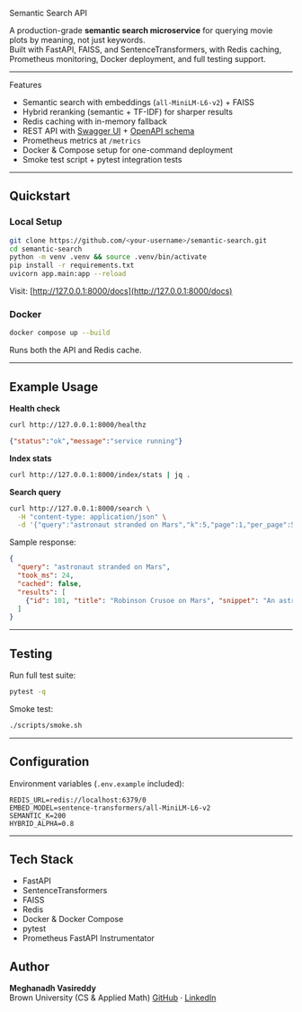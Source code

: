 Semantic Search API

A production-grade **semantic search microservice** for querying movie plots by meaning, not just keywords.  
Built with FastAPI, FAISS, and SentenceTransformers, with Redis caching, Prometheus monitoring, Docker deployment, and full testing support.

---

Features
- Semantic search with embeddings (`all-MiniLM-L6-v2`) + FAISS
- Hybrid reranking (semantic + TF-IDF) for sharper results
- Redis caching with in-memory fallback
- REST API with [Swagger UI](http://127.0.0.1:8000/docs) + [OpenAPI schema](docs/openapi.json)
- Prometheus metrics at `/metrics`
- Docker & Compose setup for one-command deployment
- Smoke test script + pytest integration tests

---

## Quickstart

### Local Setup
```bash
git clone https://github.com/<your-username>/semantic-search.git
cd semantic-search
python -m venv .venv && source .venv/bin/activate
pip install -r requirements.txt
uvicorn app.main:app --reload
```

Visit: [http://127.0.0.1:8000/docs](http://127.0.0.1:8000/docs)

### Docker
```bash
docker compose up --build
```
Runs both the API and Redis cache.

---

## Example Usage

**Health check**
```bash
curl http://127.0.0.1:8000/healthz
```
```json
{"status":"ok","message":"service running"}
```

**Index stats**
```bash
curl http://127.0.0.1:8000/index/stats | jq .
```

**Search query**
```bash
curl http://127.0.0.1:8000/search \
  -H "content-type: application/json" \
  -d '{"query":"astronaut stranded on Mars","k":5,"page":1,"per_page":5}' | jq .
```

Sample response:
```json
{
  "query": "astronaut stranded on Mars",
  "took_ms": 24,
  "cached": false,
  "results": [
    {"id": 101, "title": "Robinson Crusoe on Mars", "snippet": "An astronaut..."}
  ]
}
```

---

## Testing

Run full test suite:
```bash
pytest -q
```

Smoke test:
```bash
./scripts/smoke.sh
```

---

## Configuration

Environment variables (`.env.example` included):

```
REDIS_URL=redis://localhost:6379/0
EMBED_MODEL=sentence-transformers/all-MiniLM-L6-v2
SEMANTIC_K=200
HYBRID_ALPHA=0.8
```

---

## Tech Stack
- FastAPI
- SentenceTransformers
- FAISS
- Redis
- Docker & Docker Compose
- pytest
- Prometheus FastAPI Instrumentator


## Author
**Meghanadh Vasireddy**  
 Brown University (CS & Applied Math)
[GitHub](https://github.com/meghanadhvasireddy) · [LinkedIn](https://www.linkedin.com/meghanadhv)
